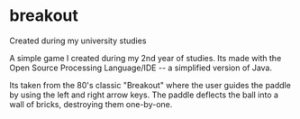 # breakout
Created during my university studies

A simple game I created during my 2nd year of studies. Its made with the Open Source Processing Language/IDE -- a simplified version of Java.

Its taken from the 80's classic "Breakout" where the user guides the paddle by using the left and right arrow keys. The paddle deflects the ball
into a wall of bricks, destroying them one-by-one.
